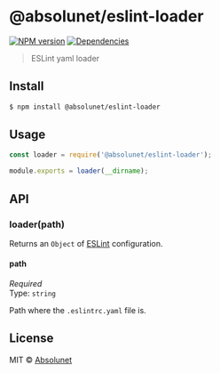 # @absolunet/eslint-loader

[![NPM version](https://img.shields.io/npm/v/@absolunet/eslint-loader.svg)](https://www.npmjs.com/package/@absolunet/eslint-loader)
[![Dependencies](https://david-dm.org/absolunet/node-eslint-loader/status.svg)](https://david-dm.org/absolunet/node-eslint-loader)

> ESLint yaml loader


## Install

```sh
$ npm install @absolunet/eslint-loader
```


## Usage

```js
const loader = require('@absolunet/eslint-loader');

module.exports = loader(__dirname);
```


## API

### loader(path)

Returns an `Object` of [ESLint](http://eslint.org) configuration.

#### path

*Required*  
Type: `string`  

Path where the `.eslintrc.yaml` file is.



## License

MIT © [Absolunet](https://absolunet.com)
